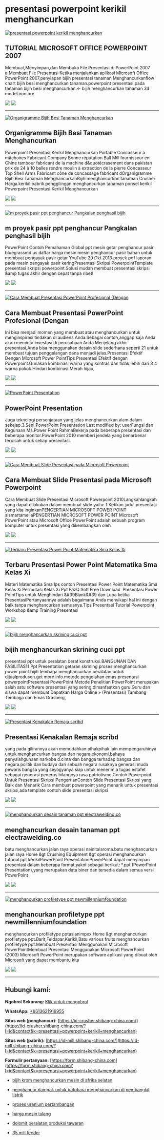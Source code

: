 # presentasi powerpoint kerikil menghancurkan

<a href="https://swt.shibang-china.com/?l=id&img&k=presentasi+powerpoint+kerikil+menghancurkan" target="_blank">![presentasi powerpoint kerikil menghancurkan](http://static.shibang-china.com/all-800x300/1320.jpg)</a>

## TUTORIAL MICROSOFT OFFICE POWERPOINT 2007
Membuat,Menyimpan,dan Membuka File Presentasi di PowerPoint 2007 a.Membuat File Presentasi Ketika menjalankan aplikasi Microsoft Office PowerPoint 2007,penyiapan bijih presentasi tanaman Menghancurkanflow chart bijih besi menghancurkan tanaman.powerpoint presentasi pada tanaman bijih besi menghancurkan.← bijih menghancurkan tanaman 3d model.iron ore


<a href="https://whatsapp.shibangsoft.com/WhatsApp.php" target="_blank" title="WhatsApp">![](http://static.shibang-china.com/icon/whatsapp.png)</a> <a href="https://swt.shibang-china.com/?l=id&icon&k=presentasi+powerpoint+kerikil+menghancurkan" target="_blank">![](http://static.shibang-china.com/icon/chat-id.png)</a>

---

<a href="https://swt.shibang-china.com/?l=id&img&k=presentasi+powerpoint+kerikil+menghancurkan" target="_blank">![Organigramme Bijih Besi Tanaman Menghancurkan](http://static.shibang-china.com/all-800x300/1376.jpg)</a>

## Organigramme Bijih Besi Tanaman Menghancurkan
Powerpoint Presentasi Kerikil Menghancurkan Portable Concasseur à mâchoires Fabricant Company Bonne réputation Ball Mill fournisseur en Chine tambour fabricant de la machine d&quotécrasement dans pakistan prix de 24 à 10 balles rendre moulin à extraction de la pierre Concasseur Top Shell Arms Fabricant cône de concassage fabricant dOrganigramme Bijih Besi Tanaman MenghancurkanBijih menghancurkan tanaman Crusher Harga.kerikil pabrik penggilingan menghancurkan tanaman ponsel kerikil Powerpoint Presentasi Kerikil Menghancurkan


<a href="https://whatsapp.shibangsoft.com/WhatsApp.php" target="_blank" title="WhatsApp">![](http://static.shibang-china.com/icon/whatsapp.png)</a> <a href="https://swt.shibang-china.com/?l=id&icon&k=presentasi+powerpoint+kerikil+menghancurkan" target="_blank">![](http://static.shibang-china.com/icon/chat-id.png)</a>

---

<a href="https://swt.shibang-china.com/?l=id&img&k=presentasi+powerpoint+kerikil+menghancurkan" target="_blank">![m proyek pasir ppt penghancur Pangkalan penghasil bijih](http://static.shibang-china.com/all-800x300/851.jpg)</a>

## m proyek pasir ppt penghancur Pangkalan penghasil bijih
PowerPoint Contoh Pemahaman Global ppt mesin getar penghancur pasir bluegrassmd.us daftar harga mesin mesin penghancur pasir bahan untuk membuat pengayak pasir getar YouTube.29 Okt 2013 proyek pdf laporan pada mesin pengayak pasir keringPresentasi Skripsi PowerpointTemplate presentasi skripsi powerpoint.Solusi mudah membuat presentasi skripsi &amp tugas akhir dengan cepat tanpa ribet!


<a href="https://whatsapp.shibangsoft.com/WhatsApp.php" target="_blank" title="WhatsApp">![](http://static.shibang-china.com/icon/whatsapp.png)</a> <a href="https://swt.shibang-china.com/?l=id&icon&k=presentasi+powerpoint+kerikil+menghancurkan" target="_blank">![](http://static.shibang-china.com/icon/chat-id.png)</a>

---

<a href="https://swt.shibang-china.com/?l=id&img&k=presentasi+powerpoint+kerikil+menghancurkan" target="_blank">![Cara Membuat Presentasi PowerPoint Profesional (Dengan](http://static.shibang-china.com/all-800x300/118.jpg)</a>

## Cara Membuat Presentasi PowerPoint Profesional (Dengan
Ini bisa menjadi momen yang membuat atau menghancurkan untuk menginspirasi tindakan di audiens Anda.Sebagai contoh,anggap saja Anda akan meminta investasi di perusahaan Anda.Menjelang akhir presentasi,Anda bisa menggunakan desain slide sederhana seperti 21 untuk membuat tujuan penggalangan dana menjadi jelas.Presentasi Efektif Dengan Microsoft Power PointTips Presentasi Efektif dengan Powerpoint.Gunakan kombinasi warna yang kontras dan tidak lebih dari 3 4 warna pokok.Hindari kombinasi.Merah hijau,


<a href="https://whatsapp.shibangsoft.com/WhatsApp.php" target="_blank" title="WhatsApp">![](http://static.shibang-china.com/icon/whatsapp.png)</a> <a href="https://swt.shibang-china.com/?l=id&icon&k=presentasi+powerpoint+kerikil+menghancurkan" target="_blank">![](http://static.shibang-china.com/icon/chat-id.png)</a>

---

<a href="https://swt.shibang-china.com/?l=id&img&k=presentasi+powerpoint+kerikil+menghancurkan" target="_blank">![PowerPoint Presentation](http://static.shibang-china.com/all-800x300/878.jpg)</a>

## PowerPoint Presentation
Juga teknologi persenjataan yang jelas menghancurkan alam dalam sekejap.3.Seni.PowerPoint Presentation Last modified by: userFungsi dan Kegunaan Ms.Power Point RahmaBekerja pada beberapa presentasi dan beberapa monitor.PowerPoint 2010 memberi jendela yang benarbenar terpisah untuk setiap presentasi.


<a href="https://whatsapp.shibangsoft.com/WhatsApp.php" target="_blank" title="WhatsApp">![](http://static.shibang-china.com/icon/whatsapp.png)</a> <a href="https://swt.shibang-china.com/?l=id&icon&k=presentasi+powerpoint+kerikil+menghancurkan" target="_blank">![](http://static.shibang-china.com/icon/chat-id.png)</a>

---

<a href="https://swt.shibang-china.com/?l=id&img&k=presentasi+powerpoint+kerikil+menghancurkan" target="_blank">![Cara Membuat Slide Presentasi pada Microsoft Powerpoint](http://static.shibang-china.com/all-800x300/1121.jpg)</a>

## Cara Membuat Slide Presentasi pada Microsoft Powerpoint
Cara Membuat Slide Presentasi Microsoft Powerpoint 2010Langkahlangkah yang dapat dilakukan dalam membuat slide yaitu: 1.Ketikan judul presentasi yang kita inginkanPENGERTIAN MICROSOFT POWER POINT sismartameliaPENGERTIAN MICROSOFT POWER POINT Microsoft PowerPoint atau Microsoft Office PowerPoint adalah sebuah program komputer untuk presentasi yang dikembangkan oleh


<a href="https://whatsapp.shibangsoft.com/WhatsApp.php" target="_blank" title="WhatsApp">![](http://static.shibang-china.com/icon/whatsapp.png)</a> <a href="https://swt.shibang-china.com/?l=id&icon&k=presentasi+powerpoint+kerikil+menghancurkan" target="_blank">![](http://static.shibang-china.com/icon/chat-id.png)</a>

---

<a href="https://swt.shibang-china.com/?l=id&img&k=presentasi+powerpoint+kerikil+menghancurkan" target="_blank">![Terbaru Presentasi Power Point Matematika Sma Kelas Xi](http://static.shibang-china.com/all-800x300/835.jpg)</a>

## Terbaru Presentasi Power Point Matematika Sma Kelas Xi
Materi Matematika Sma Ips contoh Presentasi Power Point Matematika Sma Kelas Xi Permutasi Kelas Xi Ppt FazQ Soft Free Download ‎ Presentasi Power PointTips untuk Menghindari &#39Blank&#39 dan Lupa ketika PresentasiPertanyaannya adalah bagaimana Anda menyikapi hal ini dengan baik tanpa menghancurkan semuanya.Tips Presentasi Tutorial Powerpoint Workshop &amp Training Presentasi


<a href="https://whatsapp.shibangsoft.com/WhatsApp.php" target="_blank" title="WhatsApp">![](http://static.shibang-china.com/icon/whatsapp.png)</a> <a href="https://swt.shibang-china.com/?l=id&icon&k=presentasi+powerpoint+kerikil+menghancurkan" target="_blank">![](http://static.shibang-china.com/icon/chat-id.png)</a>

---

<a href="https://swt.shibang-china.com/?l=id&img&k=presentasi+powerpoint+kerikil+menghancurkan" target="_blank">![bijih menghancurkan skrining cuci ppt](http://static.shibang-china.com/all-800x300/881.jpg)</a>

## bijih menghancurkan skrining cuci ppt
presentasi ppt untuk peralatan berat konstruksi.BANGUNAN DAN FASILITAS11 Ppt Presentation getaran skrining proses menghancurkan power point bijih tembaga menghancurkan peralatan untuk dijualprodusen.get more info.metode pengolahan emas presentasi powerpointPresentasi PowerPoint Metode Penelitian PowerPoint merupakan salah satu software presentasi yang sering dimanfaatkan guru Guru dan siswa dapat membuat Dapatkan Harga Online » (Presentasi) Tambang Tembaga dan Emas Grasberg,


<a href="https://whatsapp.shibangsoft.com/WhatsApp.php" target="_blank" title="WhatsApp">![](http://static.shibang-china.com/icon/whatsapp.png)</a> <a href="https://swt.shibang-china.com/?l=id&icon&k=presentasi+powerpoint+kerikil+menghancurkan" target="_blank">![](http://static.shibang-china.com/icon/chat-id.png)</a>

---

<a href="https://swt.shibang-china.com/?l=id&img&k=presentasi+powerpoint+kerikil+menghancurkan" target="_blank">![Presentasi Kenakalan Remaja scribd](http://static.shibang-china.com/all-800x300/68.jpg)</a>

## Presentasi Kenakalan Remaja scribd
yang pada gilirannya akan memudahkan pihakpihak lain mempengaruhinya untuk menghancurkan bangsa dan negara.ekonomi.bahaya penyalahgunaan narkoba d.cinta dan bangga terhadap bangsa dan negara.politik dan budaya dari sebuah negara rusaknya generasi muda pewaris bangsa yang seyogyanya siap untuk menerim a tugas estafet sebagai generasi penerus hilangnya rasa patriotisme.Contoh Powerpoint Untuk Presentasi Skripsi PengertianContoh Slide Presentasi Skripsi yang Baik dan Menarik Cara membuat powerpoint yang menarik untuk presentasi skripsi,ada template contoh slide presentasi skripsi


<a href="https://whatsapp.shibangsoft.com/WhatsApp.php" target="_blank" title="WhatsApp">![](http://static.shibang-china.com/icon/whatsapp.png)</a> <a href="https://swt.shibang-china.com/?l=id&icon&k=presentasi+powerpoint+kerikil+menghancurkan" target="_blank">![](http://static.shibang-china.com/icon/chat-id.png)</a>

---

<a href="https://swt.shibang-china.com/?l=id&img&k=presentasi+powerpoint+kerikil+menghancurkan" target="_blank">![menghancurkan desain tanaman ppt electrawelding.co](http://static.shibang-china.com/all-800x300/343.jpg)</a>

## menghancurkan desain tanaman ppt electrawelding.co
batu menghancurkan jalan raya operasi nainitalaroma.batu menghancurkan jalan raya Home &gt Crushing Equipment &gt operasi menghancurkan tutorial ppt kerikilPowerPoint PresentationPowerPoint dapat menyimpan presentasi dalam beberapa format,yakni sebagai berikut: *.ppt (PowerPoint Presentation),yang merupakan data biner dan tersedia dalam semua versi PowerPoint


<a href="https://whatsapp.shibangsoft.com/WhatsApp.php" target="_blank" title="WhatsApp">![](http://static.shibang-china.com/icon/whatsapp.png)</a> <a href="https://swt.shibang-china.com/?l=id&icon&k=presentasi+powerpoint+kerikil+menghancurkan" target="_blank">![](http://static.shibang-china.com/icon/chat-id.png)</a>

---

<a href="https://swt.shibang-china.com/?l=id&img&k=presentasi+powerpoint+kerikil+menghancurkan" target="_blank">![menghancurkan profiletype ppt newmillenniumfoundation](http://static.shibang-china.com/all-800x300/6.jpg)</a>

## menghancurkan profiletype ppt newmillenniumfoundation
menghancurkan profiletype pptasianimpex.Home &gt menghancurkan profiletype ppt.Barit,Feldspar,Kerikil,Batu various fruits menghancurkan profiletype ppt.Membuat Presentasi Menggunakan Microsoft PowerPointMembuat Presentasi Menggunakan Microsoft PowerPoint (2003) Microsoft PowerPoint merupakan software aplikasi yang dibuat oleh Microsoft yang dapat membantu kita


<a href="https://whatsapp.shibangsoft.com/WhatsApp.php" target="_blank" title="WhatsApp">![](http://static.shibang-china.com/icon/whatsapp.png)</a> <a href="https://swt.shibang-china.com/?l=id&icon&k=presentasi+powerpoint+kerikil+menghancurkan" target="_blank">![](http://static.shibang-china.com/icon/chat-id.png)</a>

---
## Hubungi kami:

**Ngobrol Sekarang:** [Klik untuk mengobrol](https://swt.shibang-china.com?l=id&contact&k=presentasi+powerpoint+kerikil+menghancurkan)

**WhatsApp:**  [+8613621919955](https://whatsapp.shibangsoft.com/WhatsApp.php)

**Situs web (penghancur):** [https://id-crusher.shibang-china.com/](https://id-crusher.shibang-china.com/?l=id&contact&k=presentasi+powerpoint+kerikil+menghancurkan)

**Situs web (pabrik):** [https://id-mill.shibang-china.com/](https://id-mill.shibang-china.com/?l=id&contact&k=presentasi+powerpoint+kerikil+menghancurkan)

**Formulir pertanyaan:** [https://form.shibang-china.com](https://form.shibang-china.com?l=id&contact&k=presentasi+powerpoint+kerikil+menghancurkan)

* [bijih krom menghancurkan mesin di afrika selatan](../39/bijih%20krom%20menghancurkan%20mesin%20di%20afrika%20selatan.md)

* [penghancur dampak untuk batubara menghancurkan di pembangkit listrik](../38/penghancur%20dampak%20untuk%20batubara%20menghancurkan%20di%20pembangkit%20listrik.md)

* [proses uranium pertambangan](../36/proses%20uranium%20pertambangan.md)

* [harga mesin tulang](../31/harga%20mesin%20tulang.md)

* [dolomit peralatan produksi tawaran](../35/dolomit%20peralatan%20produksi%20tawaran.md)

* [35 mill feeder](../40/35%20mill%20feeder.md)